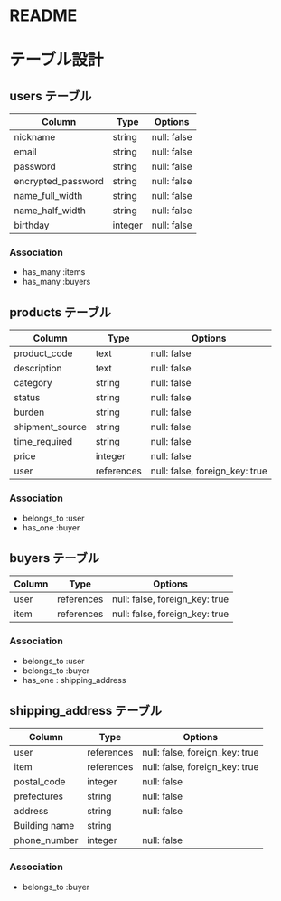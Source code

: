 # README
# テーブル設計

## users テーブル

| Column             | Type    | Options     |
| ------------------ | ------- | ----------- |
| nickname           | string  | null: false |
| email              | string  | null: false |
| password           | string  | null: false |
| encrypted_password | string  | null: false |
| name_full_width    | string  | null: false |
| name_half_width    | string  | null: false |
| birthday           | integer | null: false |

### Association

- has_many :items
- has_many :buyers


## products テーブル

| Column          | Type       | Options                        |
| --------------- | ---------- | ------------------------------ |
| product_code    | text       | null: false                    |
| description     | text       | null: false                    |
| category        | string     | null: false                    |
| status          | string     | null: false                    |
| burden          | string     | null: false                    |
| shipment_source | string     | null: false                    |
| time_required   | string     | null: false                    |
| price           | integer    | null: false                    |
| user            | references | null: false, foreign_key: true |

### Association

- belongs_to :user
- has_one :buyer



## buyers テーブル

| Column | Type       | Options                        |
| ------ | ---------- | ------------------------------ |
| user   | references | null: false, foreign_key: true |
| item   | references | null: false, foreign_key: true |


### Association

- belongs_to :user
- belongs_to :buyer
- has_one : shipping_address


## shipping_address テーブル

| Column         | Type       | Options                        |
| -------------- | ---------- | ------------------------------ |
| user           | references | null: false, foreign_key: true |
| item           | references | null: false, foreign_key: true |
| postal_code    | integer    | null: false                    |
| prefectures    | string     | null: false                    |
| address        | string     | null: false                    |
| Building name  | string     |                                |
| phone_number   | integer    | null: false                    |

### Association

- belongs_to :buyer
